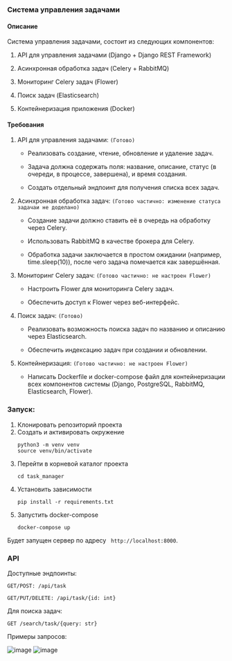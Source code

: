 
### Система управления задачами

#### Описание

Система управления задачами, состоит из следующих компонентов:

1.  API для управления задачами (Django + Django REST Framework)
    
2.  Асинхронная обработка задач (Celery + RabbitMQ)
    
3.  Мониторинг Celery задач (Flower)
    
4.  Поиск задач (Elasticsearch)
    
5.  Контейнеризация приложения (Docker)
    
#### Требования

1.  API для управления задачами: `(Готово)`
    

	-   Реализовать создание, чтение, обновление и удаление задач.
    
	-   Задача должна содержать поля: название, описание, статус (в очереди, в процессе, завершена), и время создания.
    
	-   Создать отдельный эндпоинт для получения списка всех задач.
    

3.  Асинхронная обработка задач: `(Готово частично: изменение статуса задачаи не доделано)`
    

	-   Создание задачи должно ставить её в очередь на обработку через Celery.
    
	-   Использовать RabbitMQ в качестве брокера для Celery.
    
	-   Обработка задачи заключается в простом ожидании (например, time.sleep(10)), после чего задача помечается как завершённая.
    

5.  Мониторинг Celery задач: `(Готово частично: не настроен Flower)`
    

	-   Настроить Flower для мониторинга Celery задач.
    
	-   Обеспечить доступ к Flower через веб-интерфейс.
    

6.  Поиск задач: `(Готово)`
    

	-   Реализовать возможность поиска задач по названию и описанию через Elasticsearch.
    
	-   Обеспечить индексацию задач при создании и обновлении.
    

7.  Контейнеризация: `(Готово частично: не настроен Flower)`
    

	-   Написать Dockerfile и docker-compose файл для контейнеризации всех компонентов системы (Django, PostgreSQL, RabbitMQ, Elasticsearch, Flower).

### Запуск:

1.  Клонировать репозиторий проекта
2.  Создать и активировать окружение
	```shell
    python3 -m venv venv
	source venv/bin/activate
	```
3. Перейти в корневой каталог проекта
	```shell
    cd task_manager
	```
4. Установить зависимости
	```shell
    pip install -r requirements.txt
	```
4. Запустить docker-compose
	```shell
    docker-compose up
	```
Будет запущен сервер по адресу ` http://localhost:8000`.

### API
Доступные эндпоинты:

`GET/POST:
/api/task`

`GET/PUT/DELETE:
/api/task/{id: int}`

Для поиска задач:

`GET
/search/task/{query: str}`

Примеры запросов:

![image](https://github.com/user-attachments/assets/5085a105-07be-4bf5-b905-1d4886cc6dcb) 
![image](https://github.com/user-attachments/assets/82ff6174-5706-4b21-8350-6c82b43381f2)



